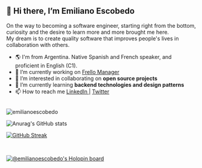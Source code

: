 ## 👋 Hi there, I’m Emiliano Escobedo
On the way to becoming a software engineer, starting right from the bottom, curiosity and the desire to learn more and more brought me here. <br> My dream is to create quality software that improves people's lives in collaboration with others.
<br>
- 🌎 I'm from Argentina. Native Spanish and French speaker, and proficient in English (C1).
- 🔭 I’m currently working on [Frello Manager](https://github.com/EmilianoEscobedo/FrelloManager)
- 👀 I’m interested in collaborating on <strong>open source projects</strong>
- 🌱 I’m currently learning <strong>backend technologies and design patterns</strong>
- 📫 How to reach me <a href=https://www.linkedin.com/in/emiliano-escobedo/>  LinkedIn <a> | <a href=https://twitter.com/EmiTheDev_/>  Twitter <a>
  <br><br>
  
<img src="https://github-readme-stats.vercel.app/api/top-langs?username=emilianoescobedo&show_icons=true&theme=dracula&locale=en&layout=compact&hide_border=true" alt="emilianoescobedo" /><br>
  
![Anurag's GitHub stats](https://github-readme-stats.vercel.app/api?username=EmilianoEscobedo&theme=dracula&hide_border=true&show_icons=true)<br>
  
[![GitHub Streak](https://github-readme-streak-stats.herokuapp.com?user=EmilianoEscobedo&theme=dracula&hide_border=true&date_format=M%20j%5B%2C%20Y%5D)](https://git.io/streak-stats)


<br>



[![@emilianoescobedo's Holopin board](https://holopin.me/emilianoescobedo)](https://holopin.io/@emilianoescobedo)
